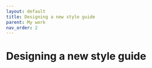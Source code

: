 ```yaml
---
layout: default
title: Designing a new style guide
parent: My work
nav_order: 2
---
```


# Designing a new style guide